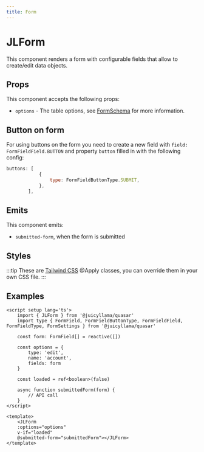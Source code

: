 ```yaml
---
title: Form
---
```


# JLForm

This component renders a form with configurable fields that allow to create/edit data objects.

## Props

This component accepts the following props:

- `options` - The table options, see [FormSchema](/frontend/quasar/types/form.html) for more information.

## Button on form

For using buttons on the form you need to create a new field with `field: FormFieldField.BUTTON` and property `button` filled in with the following config:

```js
buttons: [
            {
                type: FormFieldButtonType.SUBMIT,
            },
        ],
```

## Emits

This component emits:

- `submitted-form`, when the form is submitted

## Styles

:::tip
These are [Tailwind CSS](https://tailwindcss.com/docs/reusing-styles#extracting-classes-with-apply) @Apply classes, you can override them in your own CSS file.
:::

## Examples

```vue
<script setup lang='ts'>
    import { JLForm } from '@juicyllama/quasar'
    import type { FormField, FormFieldButtonType, FormFieldField, FormFieldType, FormSettings } from '@juicyllama/quasar'

    const form: FormField[] = reactive([])

    const options = {
        type: 'edit',
        name: 'account',
        fields: form
    }

    const loaded = ref<boolean>(false)

    async function submittedForm(form) {
        // API call
    }
</script>

<template>
    <JLForm
    :options="options"
    v-if="loaded"
    @submitted-form="submittedForm"></JLForm>
</template>

```
